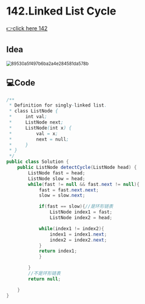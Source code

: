 # 142.Linked List Cycle

[👉click here 142](https://leetcode.com/problems/linked-list-cycle-ii/description/)

## Idea

<img src="C:\Users\savage\Documents\WeChat Files\wxid_fe3rhslse68l22\FileStorage\Temp\89530a5f497b6ba2a4e284581da578b.jpg" alt="89530a5f497b6ba2a4e284581da578b" style="zoom:80%;" />

## 💻Code

```java
/**
 * Definition for singly-linked list.
 * class ListNode {
 *     int val;
 *     ListNode next;
 *     ListNode(int x) {
 *         val = x;
 *         next = null;
 *     }
 * }
 */
public class Solution {
    public ListNode detectCycle(ListNode head) {
        ListNode fast = head;
        ListNode slow = head;
        while(fast != null && fast.next != null){
            fast = fast.next.next;
            slow = slow.next;

            if(fast == slow){//是环形链表
                ListNode index1 = fast;         
                ListNode index2 = head;

            while(index1 != index2){
                index1 = index1.next;
                index2 = index2.next;
            }
            return index1;
            } 

        }
        //不是环形链表
        return null;

    }
}
```

